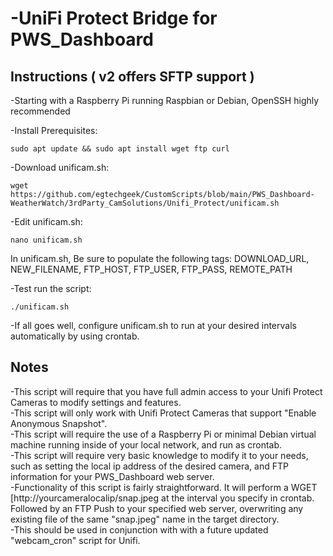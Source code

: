 # -UniFi Protect Bridge for PWS_Dashboard


## Instructions ( v2 offers SFTP support )

-Starting with a Raspberry Pi running Raspbian or Debian, OpenSSH highly recommended

-Install Prerequisites:		
```
sudo apt update && sudo apt install wget ftp curl
```	

-Download unificam.sh:		
```
wget https://github.com/egtechgeek/CustomScripts/blob/main/PWS_Dashboard-WeatherWatch/3rdParty_CamSolutions/Unifi_Protect/unificam.sh
```

-Edit unificam.sh:			
```
nano unificam.sh
```
In unificam.sh, Be sure to populate the following tags:
DOWNLOAD_URL, NEW_FILENAME, FTP_HOST, FTP_USER, FTP_PASS, REMOTE_PATH
			
-Test run the script:		
```
./unificam.sh
```

-If all goes well, configure unificam.sh to run at your desired intervals automatically by using crontab.


## Notes
-This script will require that you have full admin access to your Unifi Protect Cameras to modify settings and features.<br>
-This script will only work with Unifi Protect Cameras that support "Enable Anonymous Snapshot".<br>
-This script will require the use of a Raspberry Pi or minimal Debian virtual machine running inside of your local network, and run as crontab.<br>
-This script will require very basic knowledge to modify it to your needs, such as setting the local ip address of the desired camera, and FTP information for your PWS_Dashboard web server.<br>
-Functionality of this script is fairly straightforward. It will perform a WGET [http://yourcameralocalip/snap.jpeg at the interval you specify in crontab. Followed by an FTP Push to your specified web server, overwriting any existing file of the same "snap.jpeg" name in the target directory.<br>
-This should be used in conjunction with with a future updated "webcam_cron" script for Unifi.<br>
	
